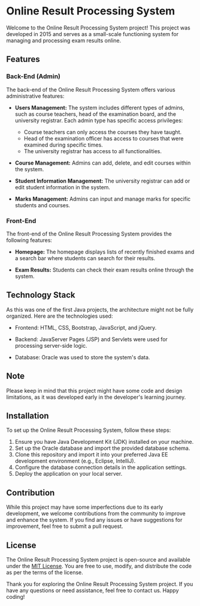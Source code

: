 # Online Result Processing System

Welcome to the Online Result Processing System project! This project was developed in 2015 and serves as a small-scale functioning system for managing and processing exam results online.

## Features

### Back-End (Admin)

The back-end of the Online Result Processing System offers various administrative features:

- **Users Management:** The system includes different types of admins, such as course teachers, head of the examination board, and the university registrar. Each admin type has specific access privileges:
  - Course teachers can only access the courses they have taught.
  - Head of the examination officer has access to courses that were examined during specific times.
  - The university registrar has access to all functionalities.
  
- **Course Management:** Admins can add, delete, and edit courses within the system.

- **Student Information Management:** The university registrar can add or edit student information in the system.

- **Marks Management:** Admins can input and manage marks for specific students and courses.

### Front-End

The front-end of the Online Result Processing System provides the following features:

- **Homepage:** The homepage displays lists of recently finished exams and a search bar where students can search for their results.

- **Exam Results:** Students can check their exam results online through the system.

## Technology Stack

As this was one of the first Java projects, the architecture might not be fully organized. Here are the technologies used:

- Frontend: HTML, CSS, Bootstrap, JavaScript, and jQuery.

- Backend: JavaServer Pages (JSP) and Servlets were used for processing server-side logic.

- Database: Oracle was used to store the system's data.

## Note

Please keep in mind that this project might have some code and design limitations, as it was developed early in the developer's learning journey.

## Installation

To set up the Online Result Processing System, follow these steps:

1. Ensure you have Java Development Kit (JDK) installed on your machine.
2. Set up the Oracle database and import the provided database schema.
3. Clone this repository and import it into your preferred Java EE development environment (e.g., Eclipse, IntelliJ).
4. Configure the database connection details in the application settings.
5. Deploy the application on your local server.

## Contribution

While this project may have some imperfections due to its early development, we welcome contributions from the community to improve and enhance the system. If you find any issues or have suggestions for improvement, feel free to submit a pull request.

## License

The Online Result Processing System project is open-source and available under the [MIT License](LICENSE). You are free to use, modify, and distribute the code as per the terms of the license.

Thank you for exploring the Online Result Processing System project. If you have any questions or need assistance, feel free to contact us. Happy coding!
